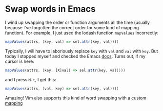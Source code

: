 # Swap words in Emacs

I wind up swapping the order or function arguments all the time (usually because
I've forgotten the correct order for some kind of mapping function). For
example, I just used the lodash function `mapValues` incorrectly:

```JavaScript
mapValues(attrs, (key, val) => sel.attr(key, val))))
```

Typically, I will have to laboriously replace `key` with `val` and `val` with
`key`. But today I stopped myself and checked the Emacs
[docs](https://www.gnu.org/software/emacs/manual/html_node/emacs/Transpose.html). Turns
out, if my cursor is here:

```JavaScript
mapValues(attrs, (key, [X]val) => sel.attr(key, val))))
```

and I press `M-t`, I get this:

```JavaScript
mapValues(attrs, (val, key) => sel.attr(key, val))))
```

Amazing! Vim also supports this kind of word swapping with a
[custom mapping](http://superuser.com/questions/290360/how-to-switch-words-in-an-easy-manner-in-vim)
